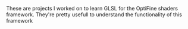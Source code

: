These are projects I worked on to learn GLSL for the OptiFine shaders framework. They're pretty usefull to understand the functionality of this framework
